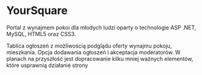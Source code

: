 # YourSquare

Portal z wynajmem pokoi dla młodych ludzi oparty o technologie ASP .NET, MySQL, HTML5 oraz CSS3.

Tablica ogłoszeń z możliwością podglądu oferty wynajmu pokoju, mieszkania. Opcja dodawania ogłoszeń i akceptacja moderatorów. W planach na przyszłość jest dopracowanie kilku mniej ważnych elementów, które usprawnią działanie strony
